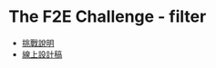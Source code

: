 # The F2E Challenge - filter

- [挑戰說明](https://www.facebook.com/groups/173311386703334/permalink/181532992547840/)
- [線上設計稿](https://bit.ly/2xWPXWN)
